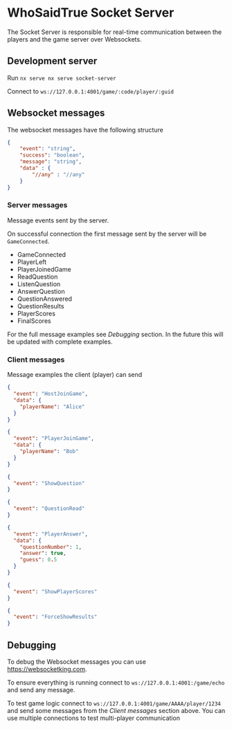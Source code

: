# WhoSaidTrue Socket Server

The Socket Server is responsible for real-time communication between the players and 
the game server over Websockets.

## Development server

Run `nx serve nx serve socket-server`

Connect to `ws://127.0.0.1:4001/game/:code/player/:guid`

## Websocket messages

The websocket messages have the following structure

```json
{
	"event": "string",
	"success": "boolean",
	"message": "string",
	"data" : {
		"//any" : "//any"
	}
}
```



### Server messages

Message events sent by the server.  

On successful connection the first message sent by the server will be `GameConnected`.

- GameConnected
- PlayerLeft
- PlayerJoinedGame
- ReadQuestion
- ListenQuestion
- AnswerQuestion
- QuestionAnswered
- QuestionResults
- PlayerScores
- FinalScores

For the full message examples see *Debugging* section. In the future this will be updated with complete examples.


### Client messages

Message examples the client (player) can send

```json
{
  "event": "HostJoinGame",
  "data": {
    "playerName": "Alice"
  }
}
```

```json
{
  "event": "PlayerJoinGame",
  "data": {
    "playerName": "Bob"
  }
}
```

```json
{
  "event": "ShowQuestion"
}
```

```json
{
  "event": "QuestionRead"
}
```

```json
{
  "event": "PlayerAnswer",
  "data": {
    "questionNumber": 1,
    "answer": true,
    "guess": 0.5
  }
}
```

```json
{
  "event": "ShowPlayerScores"
}
```

```json
{
  "event": "ForceShowResults"
}
```

## Debugging

To debug the Websocket messages you can use https://websocketking.com.

To ensure everything is running connect to `ws://127.0.0.1:4001:/game/echo` and send any message.

To test game logic connect to `ws://127.0.0.1:4001/game/AAAA/player/1234` and send some 
messages from the *Client messages* section above.  You can use multiple connections to 
test multi-player communication

